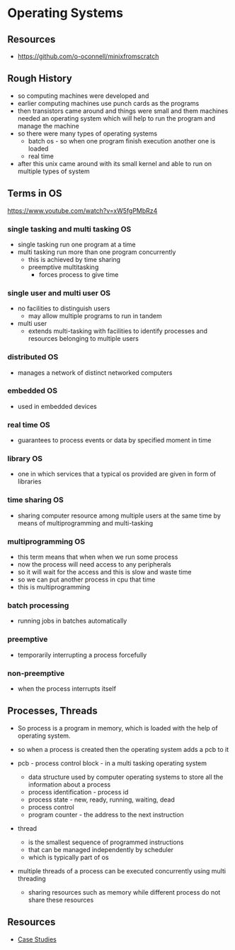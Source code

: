 # Operating Systems

## Resources

- <https://github.com/o-oconnell/minixfromscratch>

## Rough History

- so computing machines were developed and
- earlier computing machines use punch cards as the
  programs
- then transistors came around and things were small
  and them machines needed an operating system
  which will help to run the program and manage the machine
- so there were many types of operating systems
    - batch os - so when one program finish execution another one is loaded
    - real time
- after this unix came around with its small kernel and
  able to run on multiple types of system

## Terms in OS

<https://www.youtube.com/watch?v=xW5fgPMbRz4>

### single tasking and multi tasking OS

- single tasking run one program at a time
- multi tasking run more than one program concurrently
    - this is achieved by time sharing
    - preemptive multitasking
        - forces process to give time

### single user and multi user OS

- no facilities to distinguish users
    - may allow multiple programs to run in tandem
- multi user
    - extends multi-tasking with facilities to identify
      processes and resources belonging to multiple users

### distributed OS

- manages a network of distinct networked computers

### embedded OS

- used in embedded devices

### real time OS

- guarantees to process events or data by specified moment in time

### library OS

- one in which services that a typical os provided are given in form
  of libraries

### time sharing OS

- sharing computer resource among multiple users at the same time
  by means of multiprogramming and multi-tasking

### multiprogramming OS

- this term means that when when we run some process
- now the process will need access to any peripherals
- so it will wait for the access and this is slow and waste time
- so we can put another process in cpu that time
- this is multiprogramming

### batch processing

- running jobs in batches automatically

### preemptive

- temporarily interrupting a process forcefully

### non-preemptive

- when the process interrupts itself

## Processes, Threads

- So process is a program in memory, which is loaded with the help of
  operating system.

- so when a process is created then the operating system adds a pcb to it
- pcb - process control block - in a multi tasking operating system
    - data structure used by computer operating systems to store all the information about a process
    - process identification - process id
    - process state - new, ready, running, waiting, dead
    - process control
    - program counter - the address to the next instruction

- thread
    - is the smallest sequence of programmed instructions
    - that can be managed independently by scheduler
    - which is typically part of os

- multiple threads of a process can be executed concurrently using multi threading
    - sharing resources such as memory while different process do not share these resources

## Resources

- [Case Studies](../../operating-systems/README.md)
